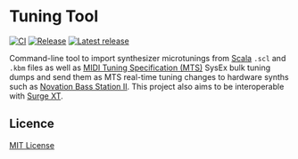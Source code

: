 # Tuning Tool

[![CI](https://github.com/rcook/tuning-tool/actions/workflows/ci.yaml/badge.svg)][ci-workflow]
[![Release](https://github.com/rcook/tuning-tool/actions/workflows/release.yaml/badge.svg)][release-workflow]
[![Latest release](https://img.shields.io/github/v/tag/rcook/tuning-tool)][latest-release]

Command-line tool to import synthesizer microtunings from [Scala][scala]
`.scl` and `.kbm` files as well as
[MIDI Tuning Specification (MTS)][mts] SysEx bulk tuning dumps and send
them as MTS real-time tuning changes to hardware synths such as
[Novation Bass Station II][bass-station-ii]. This project also aims to
be interoperable with [Surge XT][surge-xt].

## Licence

[MIT License](LICENSE)

[bass-station-ii]: https://novationmusic.com/products/bass-station-ii
[ci-workflow]: https://github.com/rcook/tuning-tool/actions/workflows/ci.yaml
[latest-release]: https://github.com/rcook/tuning-tool/releases
[mts]: https://midi.org/midi-tuning-updated-specification
[release-workflow]: https://github.com/rcook/tuning-tool/actions/workflows/release.yaml
[scala]: https://huygens-fokker.org/scala/
[surge-xt]: https://surge-synthesizer.github.io/
